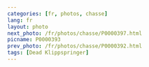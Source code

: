 ```yaml
---
categories: [fr, photos, chasse]
lang: fr
layout: photo
next_photo: /fr/photos/chasse/P0000397.html
picname: P0000393
prev_photo: /fr/photos/chasse/P0000392.html
tags: [Dead Klippspringer]
---
```

